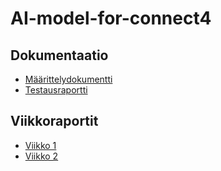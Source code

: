 # AI-model-for-connect4

## Dokumentaatio
* [Määrittelydokumentti](/dokumentaatio/maarittelydokumentti.md)
* [Testausraportti](/dokumentaatio/testausraportti.md)

## Viikkoraportit
* [Viikko 1](/dokumentaatio/viikkoraportit/viikkoraportti_1.md)
* [Viikko 2](/dokumentaatio/viikkoraportit/viikkoraportti_2.md)
